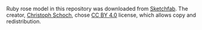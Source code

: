 Ruby rose model in this repository was downloaded from [Sketchfab](https://skfb.ly/6QSUK). The creator, [Christoph Schoch](http://christophschoch.com/), chose [CC BY 4.0](http://creativecommons.org/licenses/by/4.0/) license, which allows copy and redistribution.

